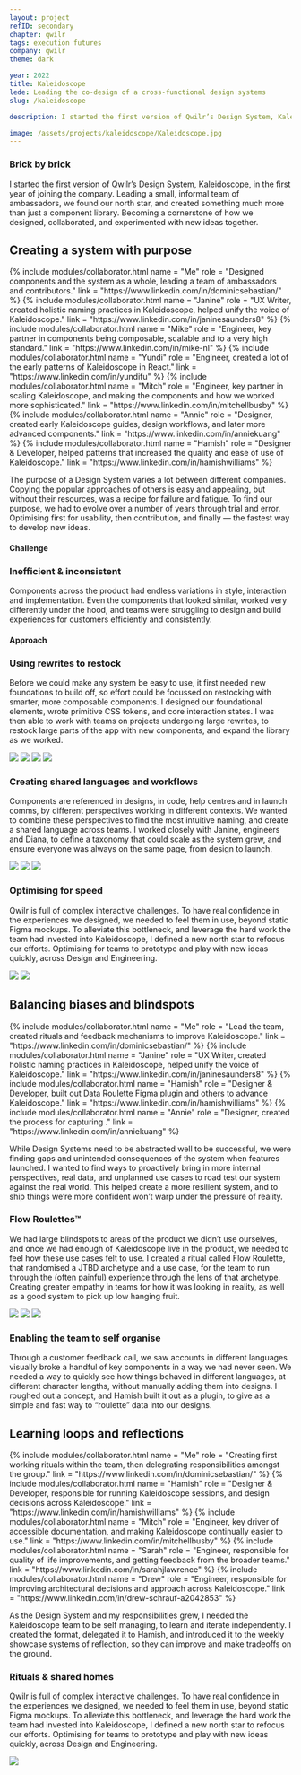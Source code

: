 ```yaml
---
layout: project
refID: secondary
chapter: qwilr
tags: execution futures
company: qwilr
theme: dark

year: 2022
title: Kaleidoscope
lede: Leading the co-design of a cross-functional design systems
slug: /kaleidoscope

description: I started the first version of Qwilr’s Design System, Kaleidoscope, in the first year of joining the company. Leading a small, informal team of ambassadors, we found our north star, and created something much more than just a component library. Becoming a cornerstone of how we designed, collaborated, and experimented with new ideas together.

image: /assets/projects/kaleidoscope/Kaleidoscope.jpg
---
```


### Brick by brick

I started the first version of Qwilr’s Design System, Kaleidoscope, in the first year of joining the company. Leading a small, informal team of ambassadors, we found our north star, and created something much more than just a component library. Becoming a cornerstone of how we designed, collaborated, and experimented with new ideas together.

<section class="bordered">
        <div class="tiles center">
        <div>
            <h2>Creating a system with purpose</h2>
            <div class="collaborators">
                {% include modules/collaborator.html 
                    name = "Me" 
                    role = "Designed components and the system as a whole, leading a team of ambassadors and contributors."
                    link = "https://www.linkedin.com/in/dominicsebastian/"
                %}
                {% include modules/collaborator.html 
                    name = "Janine"
                    role = "UX Writer, created holistic naming practices in Kaleidoscope, helped unify the voice of Kaleidoscope."
                    link = "https://www.linkedin.com/in/janinesaunders8"
                %}
                {% include modules/collaborator.html 
                    name = "Mike"
                    role = "Engineer, key partner in components being composable, scalable and to a very high standard."
                    link = "https://www.linkedin.com/in/mike-nl"
                %}
                {% include modules/collaborator.html 
                    name = "Yundi"
                    role = "Engineer, created a lot of the early patterns of Kaleidoscope in React."
                    link = "https://www.linkedin.com/in/yundifu"
                %}
                {% include modules/collaborator.html 
                    name = "Mitch"
                    role = "Engineer, key partner in scaling Kaleidoscope, and making the components and how we worked more sophisticated."
                    link = "https://www.linkedin.com/in/mitchellbusby"
                %}
                {% include modules/collaborator.html 
                    name = "Annie"
                    role = "Designer, created early Kaleidoscope guides, design workflows, and later more advanced components."
                    link = "https://www.linkedin.com/in/anniekuang"
                %}
                {% include modules/collaborator.html 
                    name = "Hamish"
                    role = "Designer & Developer, helped patterns that increased the quality and ease of use of Kaleidoscope."
                    link = "https://www.linkedin.com/in/hamishwilliams"
                %}
            </div>
        </div>
        <div>
            <p class="description">The purpose of a Design System varies a lot between different companies. Copying the popular approaches of others is easy and appealing, but without their resources, was a recipe for failure and fatigue. To find our purpose, we had to evolve over a number of years through trial and error. Optimising first for usability, then contribution, and  finally — the fastest way to develop new ideas.</p>
        </div>
    </div>
</section>

#### Challenge

### Inefficient & inconsistent

Components across the product had endless variations in style, interaction and implementation. Even the components that looked similar, worked very differently under the hood, and teams were struggling to design and build experiences for customers efficiently and consistently.

#### Approach

### Using rewrites to restock

Before we could make any system be easy to use, it first needed new foundations to build off, so effort could be focussed on restocking with smarter, more composable components. I designed our foundational elements, wrote primitive CSS tokens, and core interaction states. I was then able to work with teams on projects undergoing large rewrites, to restock large parts of the app with new components, and expand the library as we worked.

<section>
    <div class="gallery">
        <img class="full" src="/assets/projects/kaleidoscope/tcdc.jpg">
        <img class="half" src="/assets/projects/kaleidoscope/icons.jpg">
        <img class="half" src="/assets/projects/kaleidoscope/inputs.jpg">
        <img class="full" src="/assets/projects/kaleidoscope/patterns.jpg">
    </div>
</section>

### Creating shared languages and workflows

Components are referenced in designs, in code, help centres and in launch comms, by different perspectives working in different contexts. We wanted to combine these perspectives to find the most intuitive naming, and create a shared language across teams. I worked closely with Janine, engineers and Diana, to define a taxonomy that could scale as the system grew, and ensure everyone was always on the same page, from design to launch.

<section>
    <div class="gallery">
        <img class="tall" src="/assets/projects/kaleidoscope/schematic.jpg">
        <img class="half" src="/assets/projects/kaleidoscope/guides.jpg">
        <img class="half" src="/assets/projects/kaleidoscope/language.jpg">
    </div>
</section>

### Optimising for speed

Qwilr is full of complex interactive challenges. To have real confidence in the experiences we designed, we needed to feel them in use, beyond static Figma mockups. To alleviate this bottleneck, and leverage the hard work the team had invested into Kaleidoscope, I defined a new north star to refocus our efforts. Optimising for teams to prototype and play with new ideas quickly, across Design and Engineering.

<section>
    <div class="gallery">
        <img class="half" src="/assets/projects/kaleidoscope/kl-proto-a.jpg">
        <img class="half" src="/assets/projects/kaleidoscope/kl-proto-b.jpg">
    </div>
</section>

<section class="bordered">
        <div class="tiles center">
        <div>
            <h2>Balancing biases and blindspots</h2>
            <div class="collaborators">
                {% include modules/collaborator.html 
                    name = "Me"
                    role = "Lead the team, created rituals and feedback mechanisms to improve Kaleidoscope."
                    link = "https://www.linkedin.com/in/dominicsebastian/"
                %}
                {% include modules/collaborator.html 
                    name = "Janine"
                    role = "UX Writer, created holistic naming practices in Kaleidoscope, helped unify the voice of Kaleidoscope."
                    link = "https://www.linkedin.com/in/janinesaunders8"
                %}
                {% include modules/collaborator.html 
                    name = "Hamish"
                    role = "Designer & Developer, built out Data Roulette Figma plugin and others to advance Kaleidoscope."
                    link = "https://www.linkedin.com/in/hamishwilliams"
                %}
                {% include modules/collaborator.html 
                    name = "Annie"
                    role = "Designer, created the process for capturing ."
                    link = "https://www.linkedin.com/in/anniekuang"
                %}
            </div>
        </div>
        <div>
            <p class="description">While Design Systems need to be abstracted well to be successful, we were finding gaps and unintended consequences of the system when features launched. I wanted to find ways to proactively bring in more internal perspectives, real data, and unplanned use cases to road test our system against the real world. This helped create a more resilient system, and to ship things we’re more confident won’t warp under the pressure of reality.</p>
        </div>
    </div>
</section>

### Flow Roulettes™

We had large blindspots to areas of the product we didn’t use ourselves, and once we had enough of Kaleidoscope live in the product, we needed to feel how these use cases felt to use. I created a ritual called Flow Roulette, that randomised a JTBD archetype and a use case, for the team to run through the (often painful) experience through the lens of that archetype. Creating greater empathy in teams for how it was looking in reality, as well as a good system to pick up low hanging fruit.

<section>
    <div class="gallery">
        <img class="tall" src="/assets/projects/kaleidoscope/dogfooding.jpg">
        <img class="half" src="/assets/projects/kaleidoscope/roast.jpg">
        <img class="half" src="/assets/projects/kaleidoscope/wins.jpg">
    </div>
</section>

### Enabling the team to self organise

Through a customer feedback call, we saw accounts in different languages visually broke a handful of key components in a way we had never seen. We needed a way to quickly see how things behaved in different languages, at different character lengths, without manually adding them into designs. I roughed out a concept, and Hamish built it out as a plugin, to give as a simple and fast way to “roulette” data into our designs.

<section class="bordered">
        <div class="tiles center">
        <div>
            <h2>Learning loops and reflections</h2>
            <div class="collaborators">
                {% include modules/collaborator.html 
                    name = "Me"
                    role = "Creating first working rituals within the team, then delegrating responsibilities amongst the group."
                    link = "https://www.linkedin.com/in/dominicsebastian/"
                %}
                {% include modules/collaborator.html 
                    name = "Hamish"
                    role = "Designer & Developer, responsible for running Kaleidoscope sessions, and design decisions across Kaleidoscope."
                    link = "https://www.linkedin.com/in/hamishwilliams"
                %}
                {% include modules/collaborator.html 
                    name = "Mitch"
                    role = "Engineer, key driver of accessible documentation, and making Kaleidoscope continually easier to use."
                    link = "https://www.linkedin.com/in/mitchellbusby"
                %}
                {% include modules/collaborator.html 
                    name = "Sarah"
                    role = "Engineer, responsible for quality of life improvements, and getting feedback from the broader teams."
                    link = "https://www.linkedin.com/in/sarahjlawrence"
                %}
                {% include modules/collaborator.html 
                    name = "Drew"
                    role = "Engineer, responsible for improving architectural decisions and approach across Kaleidoscope."
                    link = "https://www.linkedin.com/in/drew-schrauf-a2042853"
                %}
            </div>
        </div>
        <div>
            <p class="description">As the Design System and my responsibilities grew, I needed the Kaleidoscope team to be self managing, to learn and iterate independently. I created the format, delegated it to Hamish, and introduced it to the weekly showcase systems of reflection, so they can improve and make tradeoffs on the ground.</p>
        </div>
    </div>
</section>

### Rituals & shared homes

Qwilr is full of complex interactive challenges. To have real confidence in the experiences we designed, we needed to feel them in use, beyond static Figma mockups. To alleviate this bottleneck, and leverage the hard work the team had invested into Kaleidoscope, I defined a new north star to refocus our efforts. Optimising for teams to prototype and play with new ideas quickly, across Design and Engineering.

<section>
    <div class="gallery">
        <img class="full" src="/assets/projects/kaleidoscope/kl-home.jpg">
    </div>
</section>
